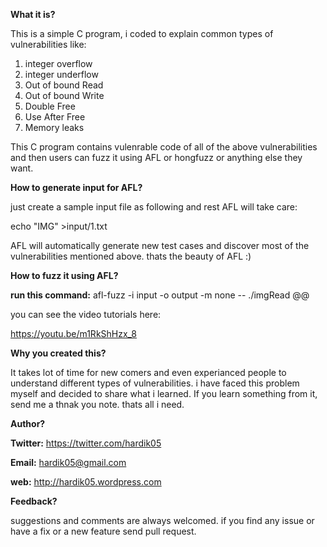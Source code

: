 **What it is?**

This is a simple C program, i coded to explain common types of vulnerabilities like:
1. integer overflow
2. integer underflow
3. Out of bound Read
4. Out of bound Write
5. Double Free
6. Use After Free
7. Memory leaks

This C program contains vulenrable code of all of the above vulnerabilities and then users can fuzz it using AFL or hongfuzz or anything else they want. 

**How to generate input for AFL?**

just create a sample input file as following and rest AFL will take care:

echo "IMG" >input/1.txt

AFL will automatically generate new test cases and discover most of the vulnerabilities mentioned above. thats the beauty of AFL :)

**How to fuzz it using AFL?**

**run this command:** afl-fuzz -i input -o output -m none -- ./imgRead @@

you can see the video tutorials here:

https://youtu.be/m1RkShHzx_8


**Why you created this?**

It takes lot of time for new comers and even experianced people to understand different types of vulnerabilities. i have faced this problem myself and decided to share what i learned.
If you learn something from it, send me a thnak you note. thats all i need.

**Author?**

**Twitter:** https://twitter.com/hardik05 

**Email:** hardik05@gmail.com

**web:** http://hardik05.wordpress.com


**Feedback?**

suggestions and comments are always welcomed. if you find any issue or have a fix or a new feature send pull request.

